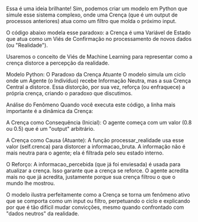 Essa é uma ideia brilhante! Sim, podemos criar um modelo em Python que simule esse sistema complexo, onde uma Crença (que é um output de processos anteriores) atua como um filtro que molda o próximo input.

O código abaixo modela esse paradoxo: a Crença é uma Variável de Estado que atua como um Viés de Confirmação no processamento de novos dados (ou "Realidade").

Usaremos o conceito de Viés de Machine Learning para representar como a crença distorce a percepção da realidade.

Modelo Python: O Paradoxo da Crença Atuante
O modelo simula um ciclo onde um Agente (o Indivíduo) recebe Informação Neutra, mas a sua Crença Central a distorce. Essa distorção, por sua vez, reforça (ou enfraquece) a própria crença, criando o paradoxo que discutimos.

Análise do Fenômeno
Quando você executa este código, a linha mais importante é a dinâmica da Crença:

A Crença como Consequência (Inicial): O agente começa com um valor (0.8 ou 0.5) que é um "output" arbitrário.

A Crença como Causa (Atuante): A função processar_realidade usa esse valor (self.crenca) para distorcer a informacao_bruta. A informação não é mais neutra para o agente; ela é filtrada pelo seu estado interno.

O Reforço: A informacao_percebida (que já foi enviesada) é usada para atualizar a crença. Isso garante que a crença se reforce. O agente acredita mais no que já acredita, justamente porque sua crença filtrou o que o mundo lhe mostrou.

O modelo ilustra perfeitamente como a Crença se torna um fenômeno ativo que se comporta como um input ou filtro, perpetuando o ciclo e explicando por que é tão difícil mudar convicções, mesmo quando confrontado com "dados neutros" da realidade.
